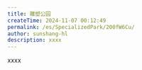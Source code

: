 ```yaml
---
title: 雕塑公园
createTime: 2024-11-07 00:12:49
permalink: /es/SpecializedPark/200fW6Cu/
author: sunshang-hl
description: xxxx
---
```


xxxx